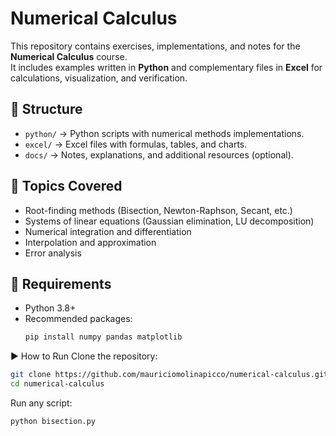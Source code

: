 # Numerical Calculus

This repository contains exercises, implementations, and notes for the **Numerical Calculus** course.  
It includes examples written in **Python** and complementary files in **Excel** for calculations, visualization, and verification.  

## 📂 Structure
- `python/` → Python scripts with numerical methods implementations.  
- `excel/` → Excel files with formulas, tables, and charts.  
- `docs/` → Notes, explanations, and additional resources (optional).  

## 🧮 Topics Covered
- Root-finding methods (Bisection, Newton-Raphson, Secant, etc.)  
- Systems of linear equations (Gaussian elimination, LU decomposition)  
- Numerical integration and differentiation  
- Interpolation and approximation  
- Error analysis  

## 🚀 Requirements
- Python 3.8+  
- Recommended packages:  
  ```bash
  pip install numpy pandas matplotlib
  ```

▶️ How to Run
Clone the repository:
```bash
git clone https://github.com/mauriciomolinapicco/numerical-calculus.git
cd numerical-calculus
```

Run any script:
```bash
python bisection.py
```